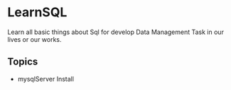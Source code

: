 # LearnSQL
Learn all basic things about Sql for develop Data Management Task in our lives or our works.

<h2>Topics</h2>

<ul>
  <li>mysqlServer Install</li>
</ul>
